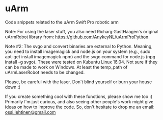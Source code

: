 # uArm
Code snippets related to the uArm Swift Pro robotic arm

Note: For using the laser stuff, you also need Richarg GastHaagen's original uArmRobot library from:
https://github.com/AnykeyNL/uArmProPython

Note #2: The svgo and convert binaries are external to Python. Meaning, you need to install imagemagick and node.js on your system (e.g., sudo apt-get install imagemagick npm) and the svgo command for node.js (npg install -g svgo). These were tested on Kubuntu Linux 16.04. Not sure if they can be made to work on Windows. At least the temp_path of uArmLaserRobot needs to be changed.

Please, be careful with the laser. Don't blind yourself or burn your house down :)

If you create something cool with these functions, please show me too :) Primarily I'm just curious, and also seeing other people's work might give ideas on how to improve the code. So, don't hesitate to drop me an email: ossi.lehtinen@gmail.com

